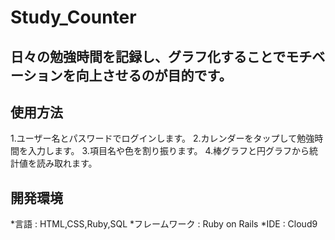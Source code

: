 # Study_Counter

## 日々の勉強時間を記録し、グラフ化することでモチベーションを向上させるのが目的です。

## 使用方法
1.ユーザー名とパスワードでログインします。
2.カレンダーをタップして勉強時間を入力します。
3.項目名や色を割り振ります。
4.棒グラフと円グラフから統計値を読み取れます。

## 開発環境
*言語 : HTML,CSS,Ruby,SQL
*フレームワーク : Ruby on Rails
*IDE : Cloud9
